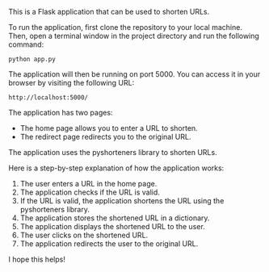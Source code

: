 This is a Flask application that can be used to shorten URLs.

To run the application, first clone the repository to your local machine. Then, open a terminal window in the project directory and run the following command:

```
python app.py
```

The application will then be running on port 5000. You can access it in your browser by visiting the following URL:

```
http://localhost:5000/
```

The application has two pages:

* The home page allows you to enter a URL to shorten.
* The redirect page redirects you to the original URL.

The application uses the pyshorteners library to shorten URLs.

Here is a step-by-step explanation of how the application works:

1. The user enters a URL in the home page.
2. The application checks if the URL is valid.
3. If the URL is valid, the application shortens the URL using the pyshorteners library.
4. The application stores the shortened URL in a dictionary.
5. The application displays the shortened URL to the user.
6. The user clicks on the shortened URL.
7. The application redirects the user to the original URL.

I hope this helps!